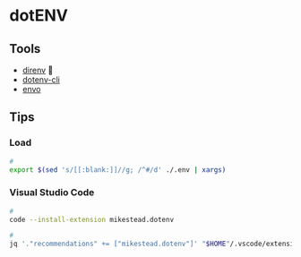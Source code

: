 # dotENV

<!--
DB_USERNAME filetype:env
-->

## Tools

- [direnv](/direnv.md) 🌟
- [dotenv-cli](/dotenv/dotenv-cli.md)
- [envo](/envo.md)

## Tips

### Load

```sh
#
export $(sed 's/[[:blank:]]//g; /^#/d' ./.env | xargs)
```

### Visual Studio Code

```sh
#
code --install-extension mikestead.dotenv

#
jq '."recommendations" += ["mikestead.dotenv"]' "$HOME"/.vscode/extensions.json | sponge "$HOME"/.vscode/extensions.json
```
